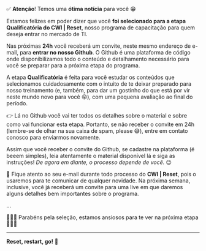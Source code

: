 :white_check_mark: **Atenção**! Temos uma **ótima notícia** para você :grin:

Estamos felizes em poder dizer que você **foi selecionado para a etapa Qualificatória do CWI | Reset**, nosso programa de capacitação para quem deseja entrar no mercado de TI.

Nas próximas **24h** você receberá um convite, neste mesmo endereço de e-mail, para **entrar no nosso Github**. O Github é uma plataforma de código onde disponibilizamos todo o conteúdo e detalhamento necessário para você se preparar para a próxima etapa do programa.

A etapa **Qualificatória** é feita para você estudar os conteúdos que selecionamos cuidadosamente com o intuito de te deixar preparado para nosso treinamento (e, também, para dar um gostinho do que está por vir neste mundo novo para você :stuck_out_tongue_winking_eye:), com uma pequena avaliação ao final do período.

:point_right: Lá no Github você vai ter todos os detalhes sobre o material e sobre como vai funcionar esta etapa. Portanto, se não receber o convite em 24h (lembre-se de olhar na sua caixa de spam, please :sweat_smile:), entre em contato conosco para enviarmos novamente.

Assim que você receber o convite do Github, se cadastre na plataforma (é beeem simples), leia atentamente o material disponível lá e siga as instruções! _De agora em diante, o processo depende de você._ :wink: 

:eyes: Fique atento ao seu e-mail durante todo processo do **CWI | Reset**, pois o usaremos para te comunicar de qualquer novidade. Na próxima semana, inclusive, você já receberá um convite para uma live em que daremos alguns detalhes bem importantes sobre o programa.

...

:clap::clap::clap: Parabéns pela seleção, estamos ansiosos para te ver na próxima etapa :raised_hands::raised_hands::raised_hands:

---
**Reset, restart, go!** :rocket:
